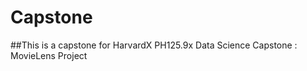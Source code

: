 # Capstone

##This is a capstone for HarvardX PH125.9x Data Science Capstone : MovieLens Project 
 
